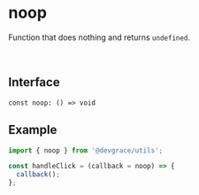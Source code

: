 # noop

Function that does nothing and returns `undefined`.

<br />

## Interface
```tsx
const noop: () => void
```

## Example
```ts
import { noop } from '@devgrace/utils';

const handleClick = (callback = noop) => {
  callback();
};
```